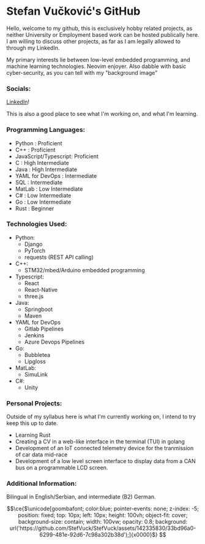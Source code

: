 # Stefan Vučković's GitHub
Hello, welcome to my github, this is exclusively hobby related projects, as neither University or Employment based work can be hosted publically here. I am willing to discuss other projects, as far as I am legally allowed to through my LinkedIn.

My primary interests lie between low-level embedded programming, and machine learning technologies.
Neovim enjoyer.
Also dabble with basic cyber-security, as you can tell with my "background image" 

### Socials:
 [LinkedIn](https://www.linkedin.com/in/stefan-vu%C4%8Dkovi%C4%87-b63952286/)! 

This is also a good place to see what I'm working on, and what I'm learning.
### Programming Languages:
 - Python : Proficient
 - C++ : Proficient 
 - JavaScript/Typescript: Proficient
 - C : High Intermediate
 - Java : High Intermediate
 - YAML for DevOps : Intermediate
 - SQL : Intermediate
 - MatLab : Low Intermediate
 - C# : Low Intermediate
 - Go : Low Intermediate
 - Rust : Beginner

### Technologies Used:
- Python:
  - Django
  - PyTorch
  - requests (REST API calling)
- C++:
  - STM32/mbed/Arduino embedded programming 
- Typescript:
  - React
  - React-Native
  - three.js
- Java:
  - Springboot
  - Maven
- YAML for DevOps
  - Gitlab Pipelines
  - Jenkins
  - Azure Devops Pipelines
- Go:
  - Bubbletea
  - Lipgloss
- MatLab:
  - SimuLink
- C#:
  - Unity

### Personal Projects:
Outside of my syllabus here is what I'm currently working on, I intend to try keep this up to date.
- Learning Rust
- Creating a CV in a web-like interface in the terminal (TUI) in golang
- Development of an IoT connected telemetry device for the tranmission of car data mid-race
- Development of a low level screen interface to display data from a CAN bus on a programmable LCD screen. 

### Additional Information:
Bilingual in English/Serbian, and intermediate (B2) German.

```math
\ce{$\unicode[goombafont; color:blue; pointer-events: none; z-index: -5; position: fixed; top: 10px; left: 10px; height: 100vh; object-fit: cover; background-size: contain; width: 100vw; opacity: 0.8; background: url('https://github.com/StefVuck/StefVuck/assets/142335830/33bd96a0-6299-481e-92d6-7c98a302b38d');]{x0000}$}








